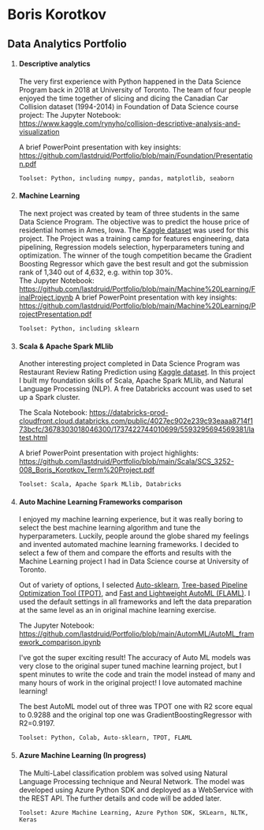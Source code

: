 # Boris Korotkov
## Data Analytics Portfolio

1. ####  Descriptive analytics

   The very first experience with Python happened in the Data Science Program back in 2018 at University of Toronto.  The team of four people enjoyed the time together of slicing and dicing the Canadian Car Collision dataset (1994-2014) in Foundation of Data Science course project:
   The Jupyter Notebook: https://www.kaggle.com/rynyho/collision-descriptive-analysis-and-visualization

   A brief  PowerPoint presentation with key insights: https://github.com/lastdruid/Portfolio/blob/main/Foundation/Presentation.pdf

   `Toolset: Python, including numpy, pandas, matplotlib, seaborn`

2. #### Machine Learning

   The next project was created by team of three students in the same Data Science Program.  The objective was to predict the house price of residential homes in Ames, Iowa. The [Kaggle dataset](https://www.kaggle.com/c/house-prices-advanced-regression-techniques/data) was used for this project.  The Project was a training camp for features engineering, data pipelining, Regression models selection, hyperparameters tuning and optimization. The winner of the tough competition became the Gradient Boosting Regressor which gave the best result and got the submission rank of 1,340 out of 4,632, e.g. within top 30%.   
   The Jupyter Notebook: https://github.com/lastdruid/Portfolio/blob/main/Machine%20Learning/FinalProject.ipynb
   A brief  PowerPoint presentation with key insights: https://github.com/lastdruid/Portfolio/blob/main/Machine%20Learning/ProjectPresentation.pdf

   `Toolset: Python, including sklearn`

3. #### Scala & Apache Spark MLlib

   Another interesting project completed in Data Science Program was Restaurant Review Rating Prediction using [Kaggle dataset](https://www.kaggle.com/c/restaurant-reviews). In this project I built my foundation skills of Scala, Apache Spark MLlib, and Natural Language Processing (NLP). A free Databricks account was used to set up a Spark cluster.
   
   The Scala Notebook: https://databricks-prod-cloudfront.cloud.databricks.com/public/4027ec902e239c93eaaa8714f173bcfc/3678303018046300/1737422744010699/5593295694569381/latest.html
   
   A brief PowerPoint presentation with project highlights: https://github.com/lastdruid/Portfolio/blob/main/Scala/SCS_3252-008_Boris_Korotkov_Term%20Project.pdf

   `Toolset: Scala, Apache Spark MLlib, Databricks`
   
4. #### Auto Machine Learning Frameworks comparison

   I enjoyed my machine learning experience, but it was really boring to select the best machine learning algorithm and tune the hyperparameters. Luckily, people around the globe shared my feelings and invented automated machine learning frameworks. I decided to select a few of them and compare the efforts and results with the Machine Learning project I had in Data Science course at University of Toronto. 

   Out of variety of options, I selected [Auto-sklearn](https://automl.github.io/auto-sklearn/master/index.html), [Tree-based Pipeline Optimization Tool (TPOT)](http://epistasislab.github.io/tpot/), and [Fast and Lightweight AutoML (FLAML)](https://github.com/microsoft/FLAML). I used the default settings in all frameworks and left the data preparation at the same level as an in original machine learning exercise.

   The Jupyter Notebook: https://github.com/lastdruid/Portfolio/blob/main/AutomML/AutoML_framework_comparison.ipynb

   I've got the super exciting result! The accuracy of Auto ML models was very close to the original super tuned machine learning project, but I spent minutes to write the code and train the model instead of many and many hours of work in the original project! I love automated machine learning!

   The best AutoML model out of three was TPOT one with R2 score equal to 0.9288 and the original top one was GradientBoostingRegressor with R2=0.9197.

   `Toolset: Python, Colab, Auto-sklearn, TPOT, FLAML`

   
5. #### Azure Machine Learning (In progress)
   The Multi-Label classification problem was solved using Natural Language Processing technique and Neural Network. The model was developed using Azure Python SDK and deployed as a WebService with the REST API. The further details and code will be added later. 

   `Toolset: Azure Machine Learning, Azure Python SDK, SKLearn, NLTK, Keras`
 
#### 
